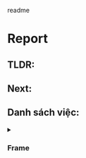 readme
# Report
## TLDR:

## Next:
## Danh sách việc:
<details>
  <summary><h3>Frame</h3></summary>
  <details>
  <summary> <p>&#10003; Frame chính</p></summary>
  [Thông số của khung](https://dronenodes.com/drone-frame-racing-freestyle/)
- Kích thước khung: 5 inch (vì được sử dụng rộng rãi và phù hợp cho nhiều mục đích khác nhau.
- Chất liệu: Carbon (Nhẹ và cứng)
- Số cánh: 4 cánh (Số cánh chẵn để dễ cân bằng. 4 là số cánh tối thiểu)
- Layout: Hybrid X (Kết hợp giữa layout H và X. Thân dài hơn -> Chứa được nhiều thiết bị hơn.
 
→ Bộ khung sử dụng là One Source V3

</details>
</details>


